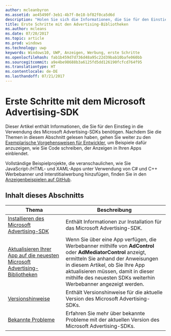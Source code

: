 ```yaml
---
author: mcleanbyron
ms.assetid: ae45490f-3eb1-4b7f-8e18-bf82f0ca5d6d
description: "Holen Sie sich die Informationen, die Sie für den Einstieg in die Verwendung der Microsoft Advertising-Bibliotheken benötigen, um Banner und Interstitialwerbung in Ihre Apps einzufügen."
title: Erste Schritte mit den Advertising-Bibliotheken
ms.author: mcleans
ms.date: 07/20/2017
ms.topic: article
ms.prod: windows
ms.technology: uwp
keywords: Windows10, UWP, Anzeigen, Werbung, erste Schritte
ms.openlocfilehash: fab1b459d7d736d48a95c22d39bab10bafe060bb
ms.sourcegitcommit: a9e4be98688b3a6125fd5dd126190fcfcd764f95
ms.translationtype: HT
ms.contentlocale: de-DE
ms.lasthandoff: 07/21/2017
---
```

# <a name="get-started-with-the-microsoft-advertising-sdk"></a>Erste Schritte mit dem Microsoft Advertising-SDK

Dieser Artikel enthält Informationen, die Sie für den Einstieg in die Verwendung des Microsoft Advertising-SDKs benötigen. Nachdem Sie die Themen in diesem Abschnitt gelesen haben, gehen Sie weiter zu den [Exemplarische Vorgehensweisen für Entwickler](developer-walkthroughs.md), um Beispiele dafür anzuzeigen, wie Sie Code schreiben, der Anzeigen in Ihren Apps einblendet.

Vollständige Beispielprojekte, die veranschaulichen, wie Sie JavaScript-/HTML- und XAML-Apps unter Verwendung von C# und C++ Werbebanner und Interstitialwerbung hinzufügen, finden Sie in den [Anzeigenbeispielen auf GitHub](http://aka.ms/githubads).


## <a name="in-this-section"></a>Inhalt dieses Abschnitts

| Thema                                                                                                       | Beschreibung                 |
|-------------------------------------------------------------------------------------------------------------|-----------------------------|
| [Installieren des Microsoft Advertising-SDK](install-the-microsoft-advertising-libraries.md) |  Enthält Informationen zur Installation für das Microsoft Advertising-SDK.  |
| [Aktualisieren Ihrer App auf die neuesten Microsoft Advertising-Bibliotheken](update-your-app-to-the-latest-advertising-libraries.md)  | Wenn Sie über eine App verfügen, die Werbebanner mithilfe von **AdControl** oder **AdMediatorControl** anzeigt, ermitteln Sie anhand der Anweisungen in diesem Artikel, ob Sie Ihre App aktualisieren müssen, damit in dieser mithilfe des neuesten SDKs weiterhin Werbebanner angezeigt werden.  |
| [Versionshinweise](release-notes-for-the-advertising-libraries.md)         |  Enthält Versionshinweise für die aktuelle Version des Microsoft Advertising-SDKs.   |
| [Bekannte Probleme](known-issues-for-the-advertising-libraries.md)      |  Erfahren Sie mehr über bekannte Probleme mit der aktuellen Version des Microsoft Advertising-SDKs.   |
